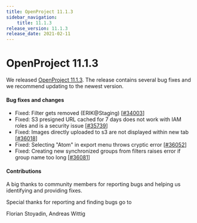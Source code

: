 ```yaml
---
title: OpenProject 11.1.3
sidebar_navigation:
    title: 11.1.3
release_version: 11.1.3
release_date: 2021-02-11
---
```


# OpenProject 11.1.3

We released [OpenProject 11.1.3](https://community.openproject.org/versions/1469).
The release contains several bug fixes and we recommend updating to the newest version.

<!--more-->
#### Bug fixes and changes

- Fixed: Filter gets removed (ERIK@Staging) \[[#34003](https://community.openproject.org/wp/34003)\]
- Fixed: S3 presigned URL cached for 7 days does not work with IAM roles and is a security issue \[[#35739](https://community.openproject.org/wp/35739)\]
- Fixed: Images directly uploaded to s3 are not displayed within new tab \[[#36018](https://community.openproject.org/wp/36018)\]
- Fixed: Selecting "Atom" in export menu throws cryptic error \[[#36052](https://community.openproject.org/wp/36052)\]
- Fixed: Creating new synchronized groups from filters raises error if group name too long \[[#36081](https://community.openproject.org/wp/36081)\]

#### Contributions
A big thanks to community members for reporting bugs and helping us identifying and providing fixes.

Special thanks for reporting and finding bugs go to

Florian Stoyadin, Andreas Wittig
